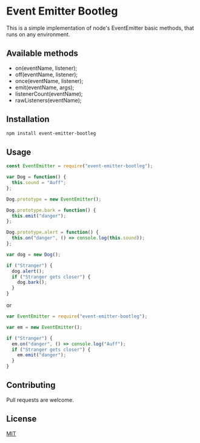 # Event Emitter Bootleg

This is a simple implementation of node's EventEmitter basic methods, that runs on any environment.

## Available methods
- on(eventName, listener);
- off(eventName, listener);
- once(eventName, listener);
- emit(eventName, args);
- listenerCount(eventName);
- rawListeners(eventName);


## Installation

```bash
npm install event-emitter-bootleg
```

## Usage

``` js
const EventEmitter = require("event-emitter-bootleg");

var Dog = function() {
  this.sound = "Auff";
};

Dog.prototype = new EventEmitter();

Dog.prototype.bark = function() {
  this.emit("danger");
};

Dog.prototype.alert = function() {
  this.on("danger", () => console.log(this.sound));
};

var dog = new Dog();

if ("Stranger") {
  dog.alert();
  if ("Stranger gets closer") {
    dog.bark();
  }
}

```
or

``` js
var EventEmitter = require("event-emitter-bootleg");

var em = new EventEmitter(); 

if ("Stranger") {
  em.on("danger", () => console.log("Auff");
  if ("Stranger gets closer") {
    em.emit("danger");
  }
}

```

## Contributing
Pull requests are welcome.

## License
[MIT](https://choosealicense.com/licenses/mit/)
